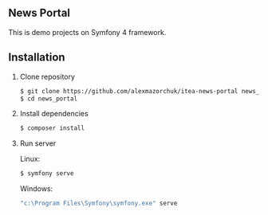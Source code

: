 News Portal
-----------

This is demo projects on Symfony 4 framework.

Installation
------------

1. Clone repository

    ```bash
    $ git clone https://github.com/alexmazorchuk/itea-news-portal news_portal
    $ cd news_portal
    ```
    
2. Install dependencies

    ```bash
    $ composer install
    ```
    
3. Run server

    Linux:
    ```bash
    $ symfony serve
    ```
   Windows:
   ```cmd
   "c:\Program Files\Symfony\symfony.exe" serve
   ```
